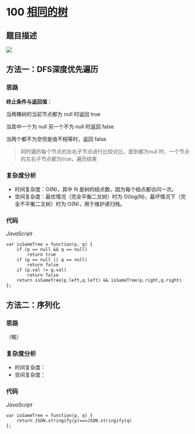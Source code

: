 # 100 [相同的树](https://leetcode-cn.com/problems/same-tree/)

## 题目描述

![](https://cdn.jsdelivr.net/gh/yummy-zc/image-warehouse/images/algorithmimage-20200614113106982.png)

## 方法一：DFS深度优先遍历

### 思路

**终止条件与返回值**：

当两棵树的当前节点都为 null 时返回 true

当其中一个为 null 另一个不为 null 时返回 false

当两个都不为空但是值不相等时，返回 false

> 同时遍历每个节点的左右子节点进行比较对比，直到都为null 时，一个节点的左右子节点都为true，遍历结束

### 复杂度分析

- 时间复杂度：O(N)，其中 N 是树的结点数，因为每个结点都访问一次。
- 空间复杂度：最优情况（完全平衡二叉树）时为 O(log(N)，最坏情况下（完全不平衡二叉树）时为 O(N)，用于维护递归栈。

### 代码

*JavaScript*

```JS
var isSameTree = function(p, q) {
    if (p == null && q == null)
        return true
    if (p == null || q == null)
        return false
    if (p.val != q.val)
        return false
    return isSameTree(p.left,q.left) && isSameTree(p.right,q.right)
};
```

## 方法二：序列化

### 思路

（略）

### 复杂度分析

- 时间复杂度：
- 空间复杂度：

### 代码

*JavaScript*

```JS
var isSameTree = function(p, q) {
	return JSON.stringify(p)===JSON.stringify(q)
};
```
